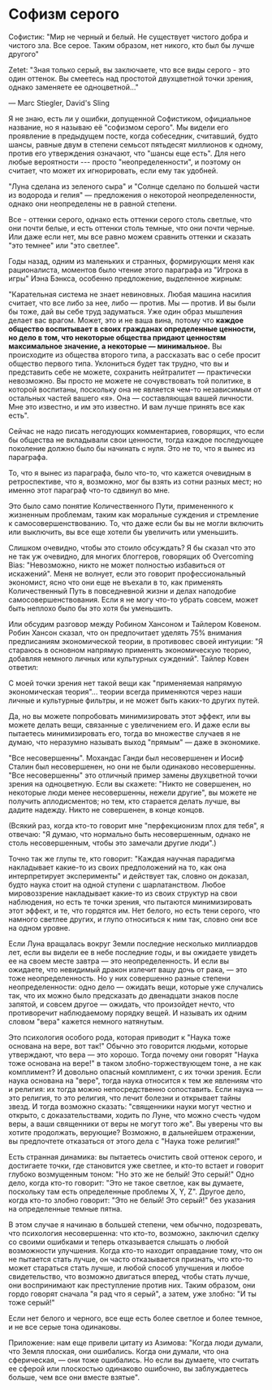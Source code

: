 # Софизм серого
Софистик: "Мир не черный и белый. Не существует чистого добра и чистого зла. Все серое. Таким образом, нет никого, кто был бы лучше другого"

Zetet: "Зная только серый, вы заключаете, что все виды серого - это один оттенок. Вы смеетесь над простотой двухцветной точки зрения, однако заменяете ее одноцветной..."

— Marc Stiegler, David's Sling

Я не знаю, есть ли у ошибки, допущенной Софистиком, официальное название, но я называю её "софизмом серого". Мы видели его проявление в предыдущем посте, когда собеседник, считавший, будто шансы, равные двум в степени семьсот пятьдесят миллионов к одному, против его утверждения означают, что "шансы еще есть". Для него любые вероятности --- просто "неопределенности", и поэтому он считает, что может их игнорировать, если ему так удобней.

"Луна сделана из зеленого сыра" и "Солнце сделано по большей части из водорода и гелия" — предложения о некоторой неопределенности, однако они неопределены не в равной степени.

Все - оттенки серого, однако есть оттенки серого столь светлые, что они почти белые, и есть оттенки столь темные, что они почти черные. Или даже если нет, мы все равно можем сравнить оттенки и сказать "это темнее" или "это светлее".

Годы назад, одним из маленьких и странных, формирующих меня как рационалиста, моментов было чтение этого параграфа из "Игрока в игры" Иэна Бэнкса, особенно предложение, выделенное жирным:

"Карательная система не знает невиновных. Любая машина насилия считает, что все либо за нее, либо — против. Мы — против. И вы были бы тоже, дай вы себе труд задуматься. Уже один образ мышления делает вас врагом. Может, это и не ваша вина, потому что **каждое общество воспитывает в своих гражданах определенные ценности, но дело в том, что некоторые общества придают ценностям максимальное значение, а некоторые — минимальное.** Вы происходите из общества второго типа, а рассказать вас о себе просит общество первого типа. Уклониться будет так трудно, что вы и представить себе не можете, сохранить нейтралитет — практически невозможно. Вы просто не можете не сочувствовать той политике, в которой воспитаны, поскольку она не является чем-то независимым от остальных частей вашего «я». Она — составляющая вашей личности. Мне это известно, и им это известно. И вам лучше принять все как есть".

Сейчас не надо писать негодующих комментариев, говорящих, что если бы общества не вкладывали свои ценности, тогда каждое последующее поколение должно было бы начинать с нуля. Это не то, что я вынес из параграфа.

То, что я вынес из параграфа, было что-то, что кажется очевидным в ретроспективе, что я, возможно, мог бы взять из сотни разных мест; но именно этот параграф что-то сдвинул во мне.

Это было само понятие Количественного Пути, примененного к жизненным проблемам, таким как моральные суждения и стремление к самосовершенствованию. То, что даже если бы вы не могли включить или выключить, вы все еще хотели бы увеличить или уменьшить.

Слишком очевидно, чтобы это стоило обсуждать? Я бы сказал что это не так уж очевидно, для многих блоггеров, говорящих об Overcoming Bias: "Невозможно, никто не может полностью избавиться от искажений". Меня не волнует, если это говорит профессиональный экономист, ясно что они еще не въехали в то, как применять Количественный Путь в повседневной жизни и делах наподобие самосовершенствования. Если я не могу что-то убрать совсем, может быть неплохо было бы это хотя бы уменьшить.

Или обсудим разговор между Робином Хансоном и Тайлером Ковеном. Робин Хансон сказал, что он предпочитает уделять 75% внимания предписаниям экономической теории, в противовес своей интуиции: "Я стараюсь в основном напрямую применять экономическую теорию, добавляя немного личных или культурных суждений". Тайлер Ковен ответил:

С моей точки зрения нет такой вещи как "применяемая напрямую экономическая теория"... теории всегда применяются через наши личные и культурные фильтры, и не может быть каких-то других путей.

Да, но вы можете попробовать минимизировать этот эффект, или вы можете делать вещи, связанные с увеличением его. И даже если вы пытаетесь минимизировать его, тогда во множестве случаев я не думаю, что неразумно называть выход "прямым" — даже в экономике.

"Все несовершенны". Мохандас Ганди был несовершенен и Иосиф Сталин был несовершенен, но они не были одинаково несовершенны. "Все несовершенны" это отличный пример замены двухцветной точки зрения на одноцветную. Если вы скажете: "Никто не совершенен, но некоторые люди менее несовершенны, нежели другие", вы можете не получить аплодисментов; но тем, кто старается делать лучше, вы дадите надежду. Никто не совершенен, в конце концов.

(Всякий раз, когда кто-то говорит мне "перфекционизм плох для тебя", я отвечаю: "Я думаю, что нормально быть несовершенным, однако не столь несовершенным, чтобы это замечали другие люди".)

Точно так же глупы те, кто говорит: "Каждая научная парадигма накладывает какие-то из своих предположений на то, как она интерпретирует эксперименты" и действует так, словно он доказал, будто наука стоит на одной ступени с шарлатанством. Любое мировоззрение накладывает какие-то из своих структур на свои наблюдения, но есть те точки зрения, что пытаются минимизировать этот эффект, и те, что гордятся им. Нет белого, но есть тени серого, что намного светлее других, и глупо относиться к ним так, словно они все на одном уровне.

Если Луна вращалась вокруг Земли последние несколько миллиардов лет, если вы видели ее в небе последние годы, и вы ожидаете увидеть ее на своем месте завтра — это неопределенность. И если вы ожидаете, что невидимый дракон излечит вашу дочь от рака, — это тоже неопределенность. Но у них совершенно разные степени неопределенности: одно дело — ожидать вещи, которые уже случались так, что их можно было предсказать до двенадцати знаков после запятой, и совсем другое — ожидать, что произойдет нечто, что противоречит наблюдаемому порядку вещей. И называть их одним словом "вера" кажется немного натянутым.

Это психология особого рода, которая приводит к "Наука тоже основана на вере, вот так!" Обычно это говорится людьми, которые утверждают, что вера — это хорошо. Тогда почему они говорят "Наука тоже основана на вере!" в таком злобно-торжествующем тоне, а не как комплимент? И довольно опасный комплимент, с их точки зрения. Если наука основана на "вере", тогда наука относится к тем же явлениям что и религия: их тогда можно непосредственно сопоставить. Если наука — это религия, то это религия, что лечит болезни и открывает тайны звезд. И тогда возможно сказать: "священники науки могут честно и открыто, с доказательствами, ходить по Луне, что можно счесть чудом веры, а ваши священники от веры не могут того же". Вы уверены что вы хотите продолжать, верующие? Возможно, в дальнейшем отражении, вы предпочтете отказаться от этого дела с "Наука тоже религия!"

Есть странная динамика: вы пытаетесь очистить свой оттенок серого, и достигаете точки, где становится уже светлее, и кто-то встает и говорит глубоко возмущенным тоном: "Но это же не белый! Это серый!" Одно дело, когда кто-то говорит: "Это не такое светлое, как вы думаете, поскольку там есть определенные проблемы X, Y, Z". Другое дело, когда кто-то злобно говорит: "Это не белый! Это серый!" без указания на определенные темные пятна.

В этом случае я начинаю в большей степени, чем обычно, подозревать, что психология несовершенна: что кто-то, возможно, заключил сделку со своими ошибками и теперь отказывается слышать о любой возможности улучшения. Когда кто-то находит оправдание тому, что он не пытается стать лучше, он часто отказывается признать, что кто-то может стараться стать лучше, и любой способ улучшения и любое свидетельство, что возможно двигаться вперед, чтобы стать лучше, они воспринимают как преступление против них. Таким образом, они гордо говорят сначала "я рад что я серый", а затем, уже злобно: "И ты тоже серый!"

Если нет белого и черного, все еще есть более светлое и более темное, и не все серые тона одинаковы.

Приложение: нам еще привели цитату из Азимова: "Когда люди думали, что Земля плоская, они ошибались. Когда они думали, что она сферическая, — они тоже ошибались. Но если вы думаете, что считать ее сферой или плоскостью одинаково ошибочно, вы заблуждаетесь больше, чем все они вместе взятые".
